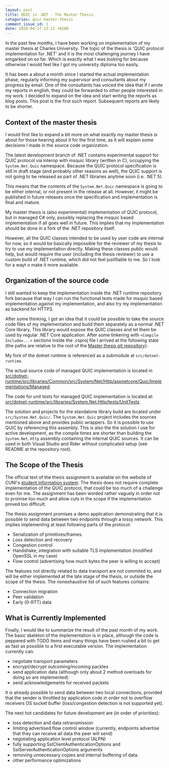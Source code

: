 ```yaml
---
layout: post
title: QUIC in .NET - The Master Thesis
categories: quic master-thesis
comment_issue_id: 1
date: 2020-04-17 13:11 +0200
---
```

In the past few months, I have been working on implementation of my master thesis at Charles
University. The topic of the thesis is 'QUIC protocol implementation for .NET' and it is the most
challenging journey I have emgarked on so far. Which is exactly what I was looking for because
otherwise I would feel like I got my university diploma too easily. 

It has been a about a month since I started the actual implementation phase, regularly informing my
supervisor and consultants about my progress by email. One of the consultants has voiced the idea
that if I wrote my reports in english, they could be forwarded to other people interested in my
work. I decided to expand on the idea and start writing the reports as blog posts. This post is the
first such report. Subsequent reports are likely to be shorter.

## Context of the master thesis

I would first like to expand a bit more on what exactly my master thesis is about for those hearing
about it for the first time, as it will explain some decisions I made in the source code
organization.

The latest development branch of .NET contains experimental support for QUIC protocol via interop
with msquic library (written in C), occupying the `System.Net.Quic` namespace. Because the QUIC
protocol specification is still in draft stage (and probably other reasons as well), the QUIC
support is not going to be released as part of .NET libraries anytime soon (i.e. .NET 5).

This means that the contents of the `System.Net.Quic` namespace is going to be either internal, or
not present in the release at all. However, it might be published in future releases once the
specification and implementation is final and mature.

My master thesis is (also experimental) implementation of QUIC protocol, but in managed C# only,
possibly replacing the msquic based implementation if all goes well in future. This implies that my
implementation should be done in a fork of the .NET repository itself.

However, all the QUIC classes intended to be used by user code are internal for now, so it would be
basically impossible for the reviewer of my thesis to try to use my implementation directly. Making
these classes public would help, but would require the user (including the thesis reviewer) to use
a custom build of .NET runtime, which did not feel justifiable to me. So I look for a wayt o make it
more available.

## Organization of the source code

I still wanted to keep the implementation inside the .NET runtime repository fork because that way I
can run the functional tests made for msquic based implementation against my implementation, and
also try my implementation as backend for HTTP3. 

After some thinking, I got an idea that it could be possible to take the source code files of my
implementation and build them separately as a normal .NET Core library, This library would expose
the QUIC classes and let them be used by regular .NET Core application. After some tinkering with
`<Compile Include=...>` sections inside the .csproj file I arrived at the following state (the paths
are relative to the root of the [Master thesis git
repository](https://github.com/rzikm/master-thesis)):

My fork of the dotnet runtime is referenced as a submodule at `src/dotnet-runtime`.

The actual source code of managed QUIC implementation is located in
[src/dotnet-runtime/src/libraries/Common/src/System/Net/Http/aspnetcore/Quic/Implementations/Managed](https://github.com/rzikm/dotnet-runtime/tree/master-managed-quic/src/libraries/Common/src/System/Net/Http/aspnetcore/Quic/Implementations/Managed).

The code for unit tests for managed QUIC implementation is located at:
[src/dotnet-runtime/src/libraries/System.Net.Http/tests/UnitTests](https://github.com/rzikm/dotnet-runtime/tree/master-managed-quic/src/libraries/System.Net.Http/tests/UnitTests).

The solution and projects for the standalone library build are located under `src/System.Net.Quic/`.
The `System.Net.Quic` project includes the sources mentioned above and provides public wrappers. So
it is possible to use QUIC by referencing this assembly. This is also the the solution I use for
active development, as the compile times are shorter than building the `System.Net.Http` assembly
containing the internal QUIC sources. It can be used in both Visual Studio and Rider without
complicated setup (see README at the repository root).

## The Scope of the Thesis

The official text of the thesis assignment is available on the website of CUNI's [student information system](https://is.cuni.cz/studium/eng/dipl_st/index.php?id=&tid=&do=main&doo=detail&did=224048). The
thesis does not require complete implementation of the QUIC protocol, that could be too much of a
challenge even for me. The assignment has been worded rather vaguely in order not to promise too
much and allow cuts in the scope if the implementation proved too difficult.

The thesis assignment promises a demo application demonstrating that it is possible to send data
between two endpoints through a lossy network. This implies implementing at least following parts of
the protocol:

- Serialization of primitives/frames.
- Loss detection and recovery
- Congestion control
- Handshake, integration with suitable TLS implementation (modified OpenSSL in my case)
- Flow control (advertising how much bytes the peer is willing to accept)

The features not directly related to data transport are not commited to, and will be either
implemented at the late stage of the thesis, or outside the scope of the thesis. The nonexhaustive
list of such features contains:

- Connection migration
- Peer validation
- Early (0-RTT) data

## What is Currently Implemented

Finally, I would like to summarize the result of the past month of my work. The basic skeleton of
the implementation is in place, although the code is peppered with TODO items and many things have
been rushed a bit to get as fast as possible to a first executable version. The implementation
currently can:

- negotiate transport parameters
- encrypt/decrypt outcoming/incoming packtes
- send application data (although only about 2 method overloads for doing so are implemented)
- send acknowledgements for received packets

It is already possible to send data between two local connections, provided that the sender is
throttled by application code in order not to overflow receivers OS socket buffer (loss/congestion
detection is not supported yet).

The next hot candidates for future development are (in order of priorities):

- loss detection and data retransmission
- limiting advertised flow control window (currently, endpoints advertise that they can receive all
  data the peer will send)
- negotiating application level protocol (ALPN)
- fully supporting SslClientAuthenticationOptions and SslServerAuthenticationOptions arguments
- removing unnecessary copies and internal buffering of data.
- other performance optimizations
